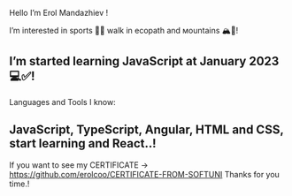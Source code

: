Hello I’m Erol Mandazhiev  !

I’m interested in sports 🏋️‍♂️ walk in ecopath and мountains 🏔️🌳!

I’m started learning JavaScript at January 2023  💻✅!
----------------------------------------------
Languages and Tools I know:

JavaScript, TypeScript, Angular, HTML and CSS,
start learning and React..!
----------------------------------------------
If you want to see my CERTIFICATE -> https://github.com/erolcoo/CERTIFICATE-FROM-SOFTUNI 
Thanks for you time.!
